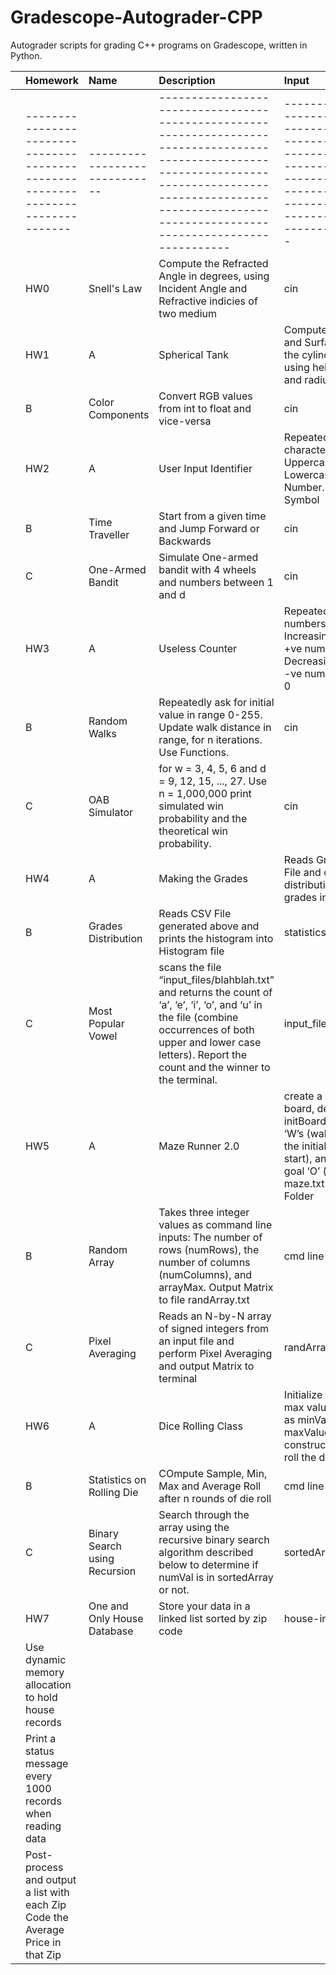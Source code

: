 # Gradescope-Autograder-CPP
Autograder scripts for grading C++ programs on Gradescope, written in Python.

| | Homework                                                                        | Name                          | Description                                                                                                                                                                                                             | Input                                                                                                                                                                             | Output                            | Additional         | |
|:----|:----|:----|:----|:----|:----|:----|:----|
| | ------------------------------------------------------------------------------- | ----------------------------- | ----------------------------------------------------------------------------------------------------------------------------------------------------------------------------------------------------------------------- | --------------------------------------------------------------------------------------------------------------------------------------------------------------------------------- | --------------------------------- | ------------------ | |
| | HW0                                                                             | Snell's Law                   | Compute the Refracted Angle in degrees, using Incident Angle and Refractive indicies of two medium                                                                                                                      | cin                                                                                                                                                                               | cout                              |                    | |
| | HW1                                                                             | A                             | Spherical Tank                                                                                                                                                                                                          | Compute the Volume and Surface area of the cylinder and fluid, using height of fluid and radius of sphere                                                                         | cin                               | cout               |  | |
| | B                                                                               | Color Components              | Convert RGB values from int to float and vice-versa                                                                                                                                                                     | cin                                                                                                                                                                               | cout                              |                    | |
| | HW2                                                                             | A                             | User Input Identifier                                                                                                                                                                                                   | Repeatedly the input character as Uppercase, Lowercase or Number. Exit for Symbol                                                                                                 | cin                               | cout               |  | |
| | B                                                                               | Time Traveller                | Start from a given time and Jump Forward or Backwards                                                                                                                                                                   | cin                                                                                                                                                                               | cout                              |                    | |
| | C                                                                               | One-Armed Bandit              | Simulate One-armed bandit with 4 wheels and numbers between 1 and d                                                                                                                                                     | cin                                                                                                                                                                               | cout                              | srand() and rand() | |
| | HW3                                                                             | A                             | Useless Counter                                                                                                                                                                                                         | Repeatedly print numbers in pattern Increasing order for +ve numbers and Decreasing order for -ve numbers. Exit for 0                                                             | cin                               | cout               |  | |
| | B                                                                               | Random Walks                  | Repeatedly ask for initial value in range 0-255. Update walk distance in range, for n iterations. Use Functions.                                                                                                        | cin                                                                                                                                                                               | cout                              | srand() and rand() | |
| | C                                                                               | OAB Simulator                 | for w = 3, 4, 5, 6 and d = 9, 12, 15, ..., 27. Use n = 1,000,000 print simulated win probability and the theoretical win probability.                                                                                   | cin                                                                                                                                                                               | cout                              | srand() and rand() | |
| | HW4                                                                             | A                             | Making the Grades                                                                                                                                                                                                       | Reads Grades from File and outputs the distribution of letter grades into a CSV file                                                                                              | grades.txt                        | statistics.csv     |  | |
| | B                                                                               | Grades Distribution           | Reads CSV File generated above and prints the histogram into Histogram file                                                                                                                                             | statistics.csv                                                                                                                                                                    | histogram.txt                     |                    | |
| | C                                                                               | Most Popular Vowel            | scans the file “input_files/blahblah.txt” and returns the count of ‘a’, ‘e’, ‘i’, ‘o’, and ‘u’ in the file (combine occurrences of both upper and lower case letters). Report the count and the winner to the terminal. | input_files/blahblah.txt                                                                                                                                                          | output_files/election_results.txt |                    | |
| | HW5                                                                             | A                             | Maze Runner 2.0                                                                                                                                                                                                         | create a new default board, defined in initBoard(), add some ‘W’s (walls), change the initial ‘X’ (robot start), and move the goal ‘O’ (cookie). If maze.txt exists in the Folder | custom / maze.txt                 | cout               |  | |
| | B                                                                               | Random Array                  | Takes three integer values as command line inputs: The number of rows (numRows), the number of columns (numColumns), and arrayMax. Output Matrix to file randArray.txt                                                  | cmd line                                                                                                                                                                          | randArray.txt                     | srand() and rand() | |
| | C                                                                               | Pixel Averaging               | Reads an N-by-N array of signed integers from an input file and perform Pixel Averaging and output Matrix to terminal                                                                                                   | randArray.txt                                                                                                                                                                     | cout                              |                    | |
| | HW6                                                                             | A                             | Dice Rolling Class                                                                                                                                                                                                      | Initialize the min and max values for the die as minValue and maxValue, using constructors, and then roll the die 10 times                                                        | cin                               | cout               | srand() and rand() | |
| | B                                                                               | Statistics on Rolling Die     | COmpute Sample, Min, Max and Average Roll after n rounds of die roll                                                                                                                                                    | cmd line                                                                                                                                                                          | cout                              | srand() and rand() | |
| | C                                                                               | Binary Search using Recursion | Search through the array using the recursive binary search algorithm described below to determine if numVal is in sortedArray or not.                                                                                   | sortedArray.txt                                                                                                                                                                   | cout                              |                    | |
| | HW7                                                                             | One and Only House Database   | Store your data in a linked list sorted by zip code                                                                                                                                                                     | house-info-v4.csv                                                                                                                                                                 | cout                              |                    | |
| | Use dynamic memory allocation to hold house records                             | |
| | Print a status message every 1000 records when reading data                     | |
| | Post-process and output a list with each Zip Code the Average Price in that Zip | |
